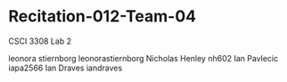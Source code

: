 # Recitation-012-Team-04
CSCI 3308 Lab 2

leonora stiernborg  leonorastiernborg
Nicholas Henley   nh602
Ian Pavlecic  iapa2566
Ian Draves  iandraves
